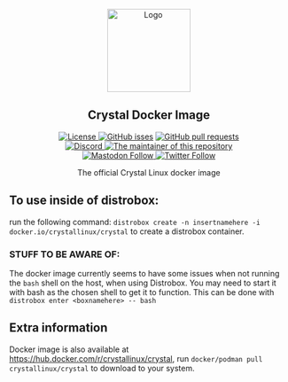 <p align="center">
  <a href="https://github.com/crystal-linux/jade/">
    <img src="https://getcryst.al/site/assets/other/logo.png" alt="Logo" width="150" height="150">
  </a>
</p>
<h2 align="center">Crystal Docker Image</h2>
<p align="center">
    <a href="https://github.com/crystal-linux/.github/blob/main/LICENSE"><img src="https://img.shields.io/badge/License-GPL--3.0-blue.svg" alt="License">
    <a href="https://github/crystal-linux/jade"><img alt="GitHub isses" src="https://img.shields.io/github/issues-raw/crystal-linux/jade"></a>
    <a href="https://github/crystal-linux/jade"><img alt="GitHub pull requests" src="https://img.shields.io/github/issues-pr-raw/crystal-linux/jade"></a><br>
    <a href="https://discord.gg/hYJgu8K5aA"><img alt="Discord" src="https://img.shields.io/discord/825473796227858482?color=blue&label=Discord&logo=Discord&logoColor=white"> </a>
    <a href="https://github.com/axtloss"><img src="https://img.shields.io/badge/Maintainer-@axtloss-brightgreen" alt="The maintainer of this repository" href="https://github.com/axtloss"></a><br>
    <a href="https://fosstodon.org/@crystal_linux"><img alt="Mastodon Follow" src="https://img.shields.io/mastodon/follow/108618426259408142?domain=https%3A%2F%2Ffosstodon.org">
    <a href="https://twitter.com/crystal_linux"><img alt="Twitter Follow" src="https://img.shields.io/twitter/follow/crystal_linux"></a>
</p>

<p align="center">The official Crystal Linux docker image</p>

## To use inside of distrobox:

run the following command: `distrobox create -n insertnamehere -i docker.io/crystallinux/crystal` to create a distrobox container.
### STUFF TO BE AWARE OF:

The docker image currently seems to have some issues when not running the `bash` shell on the host, when using Distrobox. You may need to start it with bash as the chosen shell to get it to function. 
This can be done with `distrobox enter <boxnamehere> -- bash`

## Extra information

Docker image is also available at https://hub.docker.com/r/crystallinux/crystal, run `docker/podman pull crystallinux/crystal` to download to your system.
